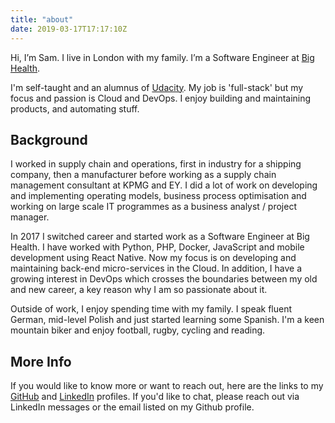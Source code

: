 ```yaml
---
title: "about"
date: 2019-03-17T17:17:10Z
---
```


Hi, I’m Sam. I live in London with my family. I’m a Software Engineer at [Big Health](https://www.bighealth.com).

I'm self-taught and an alumnus of [Udacity](https://www.udacity.com). My job is 'full-stack' but my focus and passion is Cloud and DevOps. I enjoy building and maintaining products, and automating stuff.

## Background

I worked in supply chain and operations, first in industry for a shipping company, then a manufacturer before working as a supply chain management consultant at KPMG and EY. I did a lot of work on developing and implementing operating models, business process optimisation and working on large scale IT programmes as a business analyst / project manager.

In 2017 I switched career and started work as a Software Engineer at Big Health. I have worked with Python, PHP, Docker, JavaScript and mobile development using React Native. Now my focus is on developing and maintaining back-end micro-services in the Cloud. In addition, I have a growing interest in DevOps which  crosses the boundaries between my old and new career, a key reason why I am so passionate about it.

Outside of work, I enjoy spending time with my family. I speak fluent German, mid-level Polish and just started learning some Spanish. I'm a keen mountain biker and enjoy football, rugby, cycling and reading.

## More Info

If you would like to know more or want to reach out, here are the links to my [GitHub](https://github.com/sam-atkins) and [LinkedIn](https://www.linkedin.com/in/atkinssam/) profiles. If you'd like to chat, please reach out via LinkedIn messages or the email listed on my Github profile.
